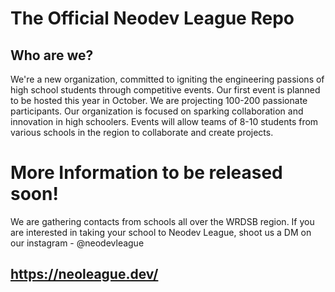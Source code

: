 # The Official Neodev League Repo

## Who are we?
We're a new organization, committed to igniting the engineering passions of high school students through competitive events. Our first event is planned to be hosted this year in October. We are projecting 100-200 passionate participants. 
Our organization is focused on sparking collaboration and innovation in high schoolers. Events will allow teams of 8-10 students from various schools in the region to collaborate and create projects.

# More Information to be released soon!
We are gathering contacts from schools all over the WRDSB region. If you are interested in taking your school to Neodev League, shoot us a DM on our instagram - @neodevleague

## https://neoleague.dev/
